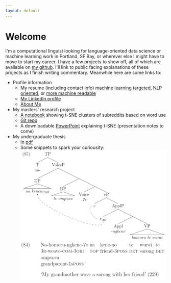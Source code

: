 ```yaml
---
layout: default
---
```


# Welcome

I'm a computational linguist looking for language-oriented data science or machine learning work in Portland, SF Bay, or wherever else I might have to move to start my career. I have a few projects to show off, all of which are available on [my github](github.com/kchalk). I'll link to public facing explanations of these projects as I finish writing commentary. Meanwhile here are some links to: 

- Profile information
  - My resume (including contact info) [machine learning targeted](./_data/Resume_6-6.pdf), [NLP oriented](./Data/Parallel_Resume.pdf), or [more machine readable](./Data/Chalkley_Resume.pdf)
  - [My LinkedIn profile]( http://www.linkedin.com/in/kchalk)
  - [About Me](./About.html)
- My masters' research project
  - [A notebook](https://kchalk.github.io/t-SNE_Examples.html) showing t-SNE clusters of subreddits based on word use
  - [Git repo]( https://www.github.com/kchalk/RedditProject)
  - A downloadable [PowerPoint](https://kchalk.github.io/FinalTsnePres.pptx) explaining t-SNE (presentation notes to come)
- My undergraduate thesis
  - In [pdf](./Data/AppliedAsymmetries.pdf)
  - Some snippets to spark your curiousity:
  ![Syntax tree for 'Nohomorungkene?e na keneno te wurai te'][tree]
  ![Gloss for 'Nohomorungkene?e na keneno te wurai te'][gloss]

[tree]: ./Data/85tree.PNG "commitative tree"
[gloss]: ./Data/84gloss.PNG "commitative gloss"
